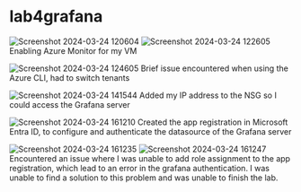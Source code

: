 # lab4grafana

![Screenshot 2024-03-24 120604](https://github.com/brentencarnado/lab4grafana/assets/44175005/6d9c7319-8ebd-4bee-acde-7a19d70d8749)
![Screenshot 2024-03-24 122605](https://github.com/brentencarnado/lab4grafana/assets/44175005/01755223-e3e2-428b-8148-0ac4888329bd)
Enabling Azure Monitor for my VM


![Screenshot 2024-03-24 124605](https://github.com/brentencarnado/lab4grafana/assets/44175005/aafc3476-146e-4141-875d-32b5a672011c)
Brief issue encountered when using the Azure CLI, had to switch tenants

![Screenshot 2024-03-24 141544](https://github.com/brentencarnado/lab4grafana/assets/44175005/5135aa5c-aa3a-4543-9edb-e3f81a3a8810)
Added my IP address to the NSG so I could access the Grafana server

![Screenshot 2024-03-24 161210](https://github.com/brentencarnado/lab4grafana/assets/44175005/78990128-0657-4666-8ce6-5b7b7ccbf6f0)
Created the app registration in Microsoft Entra ID, to configure and authenticate the datasource of the Grafana server

![Screenshot 2024-03-24 161235](https://github.com/brentencarnado/lab4grafana/assets/44175005/76682718-0e0d-4c1a-9419-4b74e3c38dc7)
![Screenshot 2024-03-24 161247](https://github.com/brentencarnado/lab4grafana/assets/44175005/4022a298-03a1-4380-9f51-c5e0e51615e4)
Encountered an issue where I was unable to add role assignment to the app registration, which lead to an error in the grafana authentication.
I was unable to find a solution to this problem and was unable to finish the lab.
